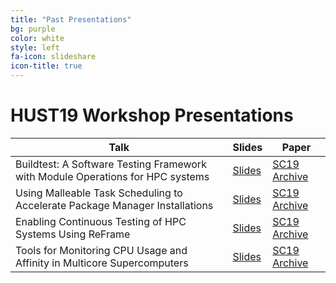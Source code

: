 ```yaml
---
title: "Past Presentations"
bg: purple
color: white
style: left
fa-icon: slideshare
icon-title: true
---
```


# HUST19 Workshop Presentations

 Talk | Slides | Paper
------|--------|-------
Buildtest: A Software Testing Framework with Module Operations for HPC systems | [Slides]() | [SC19 Archive](https://sc19.supercomputing.org/proceedings/workshops/workshop_pages/ws_hust103.html)
Using Malleable Task Scheduling to Accelerate Package Manager Installations | [Slides]() | [SC19 Archive](https://sc19.supercomputing.org/proceedings/workshops/workshop_pages/ws_hust106.html)
Enabling Continuous Testing of HPC Systems Using ReFrame | [Slides]() | [SC19 Archive](https://sc19.supercomputing.org/proceedings/workshops/workshop_pages/ws_hust104.html)
Tools for Monitoring CPU Usage and Affinity in Multicore Supercomputers | [Slides]() | [SC19 Archive](https://sc19.supercomputing.org/proceedings/workshops/workshop_pages/ws_hust101.html)
